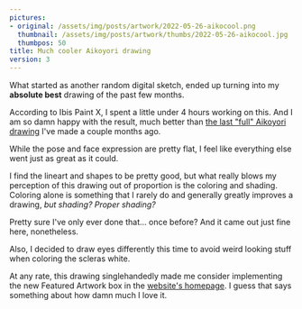 ```yaml
---
pictures:
- original: /assets/img/posts/artwork/2022-05-26-aikocool.png
  thumbnail: /assets/img/posts/artwork/thumbs/2022-05-26-aikocool.jpg
  thumbpos: 50
title: Much cooler Aikoyori drawing
version: 3
---
```


What started as another random digital sketch, ended up turning into my **absolute best** drawing of the past few months.

According to Ibis Paint X, I spent a little under 4 hours working on this.
And I am so damn happy with the result, much better than [the last "full" Aikoyori drawing](/artwork/2022-03-20-aikoyori) I've made a couple months ago.

While the pose and face expression are pretty flat, I feel like everything else went just as great as it could.

I find the lineart and shapes to be pretty good, but what really blows my perception of this drawing out of proportion is the coloring and shading.
Coloring alone is something that I rarely do and generally greatly improves a drawing, *but shading?*
*Proper shading?*

Pretty sure I've only ever done that... once before?
And it came out just fine here, nonetheless.

Also, I decided to draw eyes differently this time to avoid weird looking stuff when coloring the scleras white.

At any rate, this drawing singlehandedly made me consider implementing the new Featured Artwork box in the [website's homepage](/).
I guess that says something about how damn much I love it.
